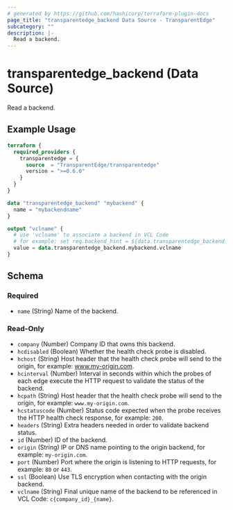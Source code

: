 ```yaml
---
# generated by https://github.com/hashicorp/terraform-plugin-docs
page_title: "transparentedge_backend Data Source - TransparentEdge"
subcategory: ""
description: |-
  Read a backend.
---
```


# transparentedge_backend (Data Source)

Read a backend.

## Example Usage

```terraform
terraform {
  required_providers {
    transparentedge = {
      source  = "TransparentEdge/transparentedge"
      version = ">=0.6.0"
    }
  }
}

data "transparentedge_backend" "mybackend" {
  name = "mybackendname"
}

output "vclname" {
  # use 'vclname' to associate a backend in VCL Code
  # for example: set req.backend_hint = ${data.transparentedge_backend.mybackend.vclname}.backend();
  value = data.transparentedge_backend.mybackend.vclname
}
```

<!-- schema generated by tfplugindocs -->
## Schema

### Required

- `name` (String) Name of the backend.

### Read-Only

- `company` (Number) Company ID that owns this backend.
- `hcdisabled` (Boolean) Whether the health check probe is disabled.
- `hchost` (String) Host header that the health check probe will send to the origin, for example: www.my-origin.com.
- `hcinterval` (Number) Interval in seconds within which the probes of each edge execute the HTTP request to validate the status of the backend.
- `hcpath` (String) Host header that the health check probe will send to the origin, for example: `www.my-origin.com`.
- `hcstatuscode` (Number) Status code expected when the probe receives the HTTP health check response, for example: `200`.
- `headers` (String) Extra headers needed in order to validate backend status.
- `id` (Number) ID of the backend.
- `origin` (String) IP or DNS name pointing to the origin backend, for example: `my-origin.com`.
- `port` (Number) Port where the origin is listening to HTTP requests, for example: `80` or `443`.
- `ssl` (Boolean) Use TLS encryption when contacting with the origin backend.
- `vclname` (String) Final unique name of the backend to be referenced in VCL Code: `c{company_id}_{name}`.
